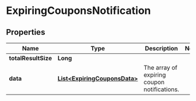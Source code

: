 

# ExpiringCouponsNotification

## Properties

Name | Type | Description | Notes
------------ | ------------- | ------------- | -------------
**totalResultSize** | **Long** |  | 
**data** | [**List&lt;ExpiringCouponsData&gt;**](ExpiringCouponsData.md) | The array of expiring coupon notifications. | 



